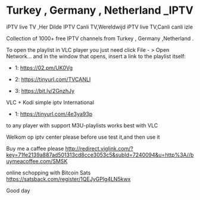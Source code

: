 # Turkey , Germany , Netherland _IPTV
iPTV live TV ,Her Dilde IPTV Canli TV,Wereldwijd iPTV live TV,Canli canli izle

Collection of 1000+ free IPTV channels from Turkey , Germany ,Netherland .

To open the playlist in VLC player you just need click File - > Open Network... and in the window that opens, insert a link to the playlist itself:

- 1: https://02.pm/UK0Vg

- 2: https://tinyurl.com/TVCANLI 

- 3: https://bit.ly/2GnzhJy

VLC + Kodi simple iptv International 

- 1: https://tinyurl.com/4e3ya93p 


to any player with support M3U-playlists works best with VLC


Welkom op iptv center please before use test it,and then use it

Buy me a caffee please
http://redirect.viglink.com/?key=71fe2139a887ad501313cd8cce3053c5&subId=7240094&u=http%3A//buymeacoffee.com/SMSK

online schopping with Bitcoin Sats
https://satsback.com/register/1QEJyGPlg4LN5kwx

Good day
